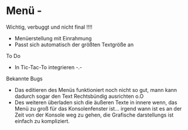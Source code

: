 # Menü -

Wichtig, verbuggt und nicht final !!!!

- Menüerstellung mit Einrahmung
- Passt sich automatisch der größten Textgröße an

To Do
  - In Tic-Tac-To integrieren -.-

Bekannte Bugs

- Das editieren des Menüs funktioniert noch nicht so gut, mann kann dadurch sogar den Text Rechtsbündig ausrichten o.O
- Des weiteren überladen sich die äußeren Texte in innere wenn, das Menü zu groß für das Konsolenfenster ist... irgend wann ist es an der Zeit von der Konsole weg zu gehen, die Grafische darstellungs ist einfach zu kompliziert.

